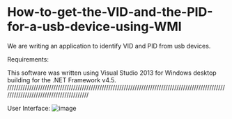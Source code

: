 # How-to-get-the-VID-and-the-PID-for-a-usb-device-using-WMI

We are writing an application to identify VID and PID from usb devices.
 
Requirements:

This software was written using Visual Studio 2013 for Windows desktop building for the .NET Framework v4.5.
////////////////////////////////////////////////////////////////////////////////////////////////////////////////////////////////////////

User Interface:
![image](https://github.com/Ming-Shu/USB-communications-with-a-HID-class/blob/master/Interface_Picture.PNG)
